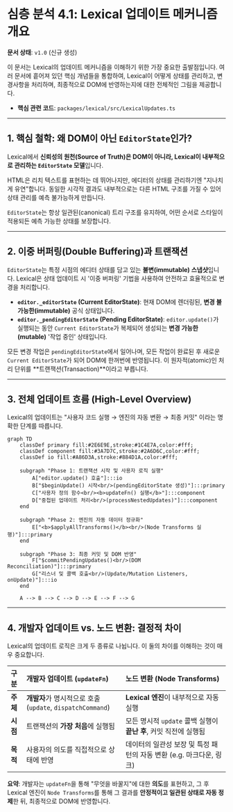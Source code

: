 # 심층 분석 4.1: Lexical 업데이트 메커니즘 개요

**문서 상태**: `v1.0` (신규 생성)

이 문서는 Lexical의 업데이트 메커니즘을 이해하기 위한 가장 중요한 출발점입니다. 여러 문서에 흩어져 있던 핵심 개념들을 통합하여, Lexical이 어떻게 상태를 관리하고, 변경사항을 처리하며, 최종적으로 DOM에 반영하는지에 대한 전체적인 그림을 제공합니다.

- **핵심 관련 코드**: `packages/lexical/src/LexicalUpdates.ts`

---

## 1. 핵심 철학: 왜 DOM이 아닌 `EditorState`인가?

Lexical에서 **신뢰성의 원천(Source of Truth)은 DOM이 아니라, Lexical이 내부적으로 관리하는 `EditorState` 모델**입니다.

HTML은 리치 텍스트를 표현하는 데 뛰어나지만, 에디터의 상태를 관리하기엔 "지나치게 유연"합니다. 동일한 시각적 결과도 내부적으로는 다른 HTML 구조를 가질 수 있어 상태 관리를 예측 불가능하게 만듭니다.

`EditorState`는 항상 일관된(canonical) 트리 구조를 유지하여, 어떤 순서로 스타일이 적용되든 예측 가능한 상태를 보장합니다.

---

## 2. 이중 버퍼링(Double Buffering)과 트랜잭션

`EditorState`는 특정 시점의 에디터 상태를 담고 있는 **불변(immutable) 스냅샷**입니다. Lexical은 상태 업데이트 시 '이중 버퍼링' 기법을 사용하여 안전하고 효율적으로 변경을 처리합니다.

-   **`editor._editorState` (Current EditorState)**: 현재 DOM에 렌더링된, **변경 불가능한(immutable)** 공식 상태입니다.
-   **`editor._pendingEditorState` (Pending EditorState)**: `editor.update()`가 실행되는 동안 `Current EditorState`가 복제되어 생성되는 **변경 가능한(mutable)** '작업 중인' 상태입니다.

모든 변경 작업은 `pendingEditorState`에서 일어나며, 모든 작업이 완료된 후 새로운 `Current EditorState`가 되어 DOM에 한꺼번에 반영됩니다. 이 원자적(atomic)인 처리 단위를 **트랜잭션(Transaction)**이라고 부릅니다.

---

## 3. 전체 업데이트 흐름 (High-Level Overview)

Lexical의 업데이트는 "사용자 코드 실행 → 엔진의 자동 변환 → 최종 커밋" 이라는 명확한 단계를 따릅니다.

```mermaid
graph TD
    classDef primary fill:#2E6E9E,stroke:#1C4E7A,color:#fff;
    classDef component fill:#3A7D7C,stroke:#2A6D6C,color:#fff;
    classDef io fill:#A86D3A,stroke:#884D1A,color:#fff;

    subgraph "Phase 1: 트랜잭션 시작 및 사용자 로직 실행"
        A["editor.update() 호출"]:::io
        B["$beginUpdate() 시작<br/>(pendingEditorState 생성)"]:::primary
        C["사용자 정의 함수<br/><b>updateFn() 실행</b>"]:::component
        D["중첩된 업데이트 처리<br/>(processNestedUpdates)"]:::component
    end

    subgraph "Phase 2: 엔진의 자동 데이터 정규화"
        E["<b>$applyAllTransforms()</b><br/>(Node Transforms 실행)"]:::primary
    end

    subgraph "Phase 3: 최종 커밋 및 DOM 반영"
        F["$commitPendingUpdates()<br/>(DOM Reconciliation)"]:::primary
        G["리스너 및 콜백 호출<br/>(Update/Mutation Listeners, onUpdate)"]:::io
    end
    
    A --> B --> C --> D --> E --> F --> G
```

---

## 4. 개발자 업데이트 vs. 노드 변환: 결정적 차이

Lexical의 업데이트 로직은 크게 두 종류로 나뉩니다. 이 둘의 차이를 이해하는 것이 매우 중요합니다.

| 구분 | **개발자 업데이트 (`updateFn`)** | **노드 변환 (Node Transforms)** |
| :--- | :--- | :--- |
| **주체** | **개발자**가 명시적으로 호출 (`update`, `dispatchCommand`) | **Lexical 엔진**이 내부적으로 자동 실행 |
| **시점** | 트랜잭션의 **가장 처음**에 실행됨 | 모든 명시적 `update` 콜백 실행이 **끝난 후**, 커밋 직전에 실행됨 |
| **목적** | 사용자의 의도를 직접적으로 상태에 반영 | 데이터의 일관성 보장 및 특정 패턴의 자동 변환 (e.g. 마크다운, 링크) |

**요약**: 개발자는 `updateFn`을 통해 "무엇을 바꿀지"에 대한 **의도**를 표현하고, 그 후 Lexical 엔진이 `Node Transforms`를 통해 그 결과를 **안정적이고 일관된 상태로 자동 정제**한 뒤, 최종적으로 DOM에 반영합니다. 